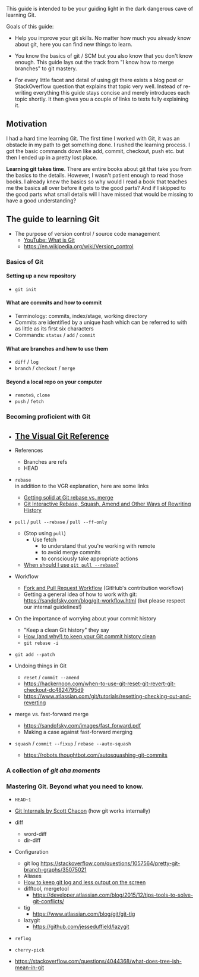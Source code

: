 This guide is intended to be your guiding light in the dark dangerous cave of learning Git.

Goals of this guide:

- Help you improve your git skills. No matter how much you already know about git, here you can find new things to learn.

- You know the basics of git / SCM but you also know that you don't know enough. This guide lays out the track from "I know how to merge branches" to git mastery.

- For every little facet and detail of using git there exists a blog post or StackOverflow question that explains that topic very well. Instead of re-writing everything this guide stays concise and merely introduces each topic shortly. It then gives you a couple of links to texts fully explaining it.

## Motivation

I had a hard time learning Git. The first time I worked with Git, it was an obstacle in my path to get something done. I rushed the learning process. I got the basic commands down like add, commit, checkout, push etc. but then I ended up in a pretty lost place.

__Learning git takes time__. There are entire books about git that take you from the basics to the details. However, I wasn't patient enough to read those books. I already knew the basics so why would I read a book that teaches me the basics all over before it gets to the good parts? And if I skipped to the good parts what small details will I have missed that would be missing to have a good understanding?



## The guide to learning Git

- The purpose of version control / source code management
    - [YouTube: What is Git](https://www.youtube.com/watch?v=OqmSzXDrJBk)
    - <https://en.wikipedia.org/wiki/Version_control>

### Basics of Git

#### Setting up a new repository

- `git init`

#### What are commits and how to commit

- Terminology: commits, index/stage, working directory
- Commits are identified by a unique hash which can be referred to with as little as its first six characters
- Commands: `status` / `add` / `commit`

#### What are branches and how to use them

- `diff` / `log`
- `branch` / `checkout` / `merge`

#### Beyond a local repo on your computer

- `remote`s, `clone`
- `push` / `fetch`

### Becoming proficient with Git

- [__The Visual Git Reference__](http://marklodato.github.io/visual-git-guide/index-en.html)
    - 

- References
    - Branches are refs
    - HEAD

- `rebase`  
  in addition to the VGR explanation, here are some links
    - [Getting solid at Git rebase vs. merge](https://medium.com/@porteneuve/getting-solid-at-git-rebase-vs-merge-4fa1a48c53aa)
    - [Git Interactive Rebase, Squash, Amend and Other Ways of Rewriting History](https://robots.thoughtbot.com/git-interactive-rebase-squash-amend-rewriting-history)

- `pull` / `pull --rebase` / `pull --ff-only`
    - (Stop using `pull`)
        - Use fetch
            - to understand that you're working with remote
            - to avoid merge commits
            - to consciously take appropriate actions
    - [When should I use `git pull --rebase`?](https://stackoverflow.com/questions/2472254/when-should-i-use-git-pull-rebase)

- Workflow
    - [Fork and Pull Request Workflow](https://github.com/susam/gitpr) (GitHub's contribution workflow)
    - Getting a general idea of how to work with git: <https://sandofsky.com/blog/git-workflow.html> (but please respect our internal guidelines!)

- On the importance of worrying about your commit history
    - "Keep a clean Git history" they say
    - [How (and why!) to keep your Git commit history clean](https://about.gitlab.com/2018/06/07/keeping-git-commit-history-clean/)
    - `git rebase -i`

- `git add --patch`

- Undoing things in Git
    - `reset` / `commit --amend`
    - <https://hackernoon.com/when-to-use-git-reset-git-revert-git-checkout-dc4824795d9>
    - <https://www.atlassian.com/git/tutorials/resetting-checking-out-and-reverting>


- merge vs. fast-forward merge
    - <https://sandofsky.com/images/fast_forward.pdf>
    - Making a case against fast-forward merging

- `squash` / `commit --fixup` / `rebase --auto-squash`
    - <https://robots.thoughtbot.com/autosquashing-git-commits>

### A collection of _git aha moments_

### Mastering Git. Beyond what you need to know.

- `HEAD~1`

- [Git Internals by Scott Chacon](https://github.com/pluralsight/git-internals-pdf) (how git works internally)

- diff
    - word-diff
    - dir-diff

- Configuration
    - git log
        https://stackoverflow.com/questions/1057564/pretty-git-branch-graphs/35075021
    - Aliases
    - [How to keep git log and less output on the screen](http://serebrov.github.io/html/2014-01-04-git-log-and-less-keep-output.html)
    - difftool, mergetool
        - <https://developer.atlassian.com/blog/2015/12/tips-tools-to-solve-git-conflicts/>
    - tig
        - <https://www.atlassian.com/blog/git/git-tig>
    - lazygit
        - <https://github.com/jesseduffield/lazygit>

- `reflog`

- `cherry-pick`

- <https://stackoverflow.com/questions/4044368/what-does-tree-ish-mean-in-git>